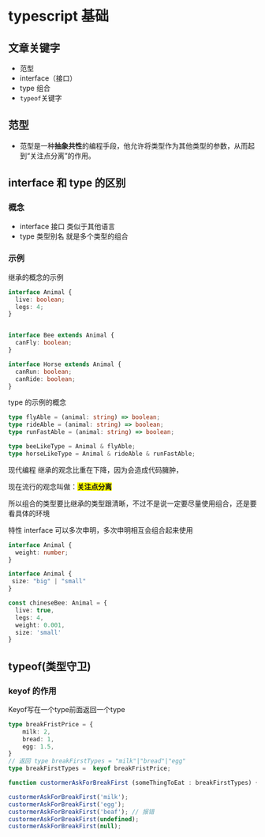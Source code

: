 # typescript 基础


## 文章关键字
* 范型
* interface（接口）
* type 组合
* `typeof`关键字

## 范型
* 范型是一种**抽象共性**的编程手段，他允许将类型作为其他类型的参数，从而起到“关注点分离”的作用。


##  interface 和 type 的区别

### 概念

- interface 接口 类似于其他语言
- type 类型别名 就是多个类型的组合

###  示例

继承的概念的示例

```typescript
interface Animal {
  live: boolean;
  legs: 4;
}


interface Bee extends Animal {
  canFly: boolean;
}

interface Horse extends Animal {
  canRun: boolean;
  canRide: boolean;
}
```

type 的示例的概念 

```typescript
type flyAble = (animal: string) => boolean;
type rideAble = (animal: string) => boolean;
type runFastAble = (animal: string) => boolean;

type beeLikeType = Animal & flyAble;
type horseLikeType = Animal & rideAble & runFastAble;
```

 现代编程 继承的观念比重在下降，因为会造成代码臃肿，

 现在流行的观念叫做：<b style="background: yellow">**关注点分离**</b>

 所以组合的类型要比继承的类型跟清晰，不过不是说一定要尽量使用组合，还是要看具体的环境

 特性 interface 可以多次申明，多次申明相互会组合起来使用

```typescript
interface Animal {
  weight: number;
}

interface Animal {
 size: "big" | "small"
}

const chineseBee: Animal = {
  live: true,
  legs: 4,
  weight: 0.001,
  size: 'small'
}
```

## typeof(类型守卫)

### keyof 的作用

Keyof写在一个type前面返回一个type

```typescript
type breakFristPrice = {
    milk: 2,
    bread: 1,
    egg: 1.5,
}
// 返回 type breakFirstTypes = "milk"|"bread"|"egg"
type breakFirstTypes =  keyof breakFristPrice;

function custormerAskForBreakFirst (someThingToEat : breakFirstTypes) { return someThingToEat}

custormerAskForBreakFirst('milk');
custormerAskForBreakFirst('egg');
custormerAskForBreakFirst('beaf'); // 报错
custormerAskForBreakFirst(undefined);
custormerAskForBreakFirst(null);

```

